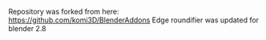 Repository was forked from here: https://github.com/komi3D/BlenderAddons
Edge roundifier was updated for blender 2.8
